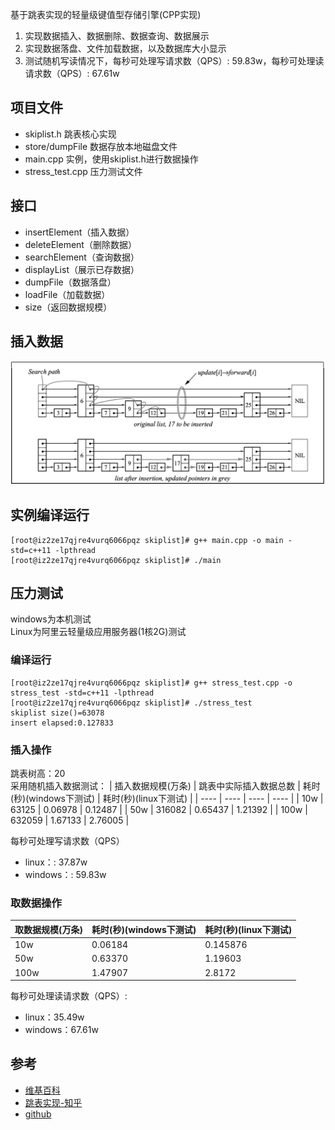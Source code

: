 基于跳表实现的轻量级键值型存储引擎(CPP实现)
1. 实现数据插入、数据删除、数据查询、数据展示 
2. 实现数据落盘、文件加载数据，以及数据库大小显示 
3. 测试随机写读情况下，每秒可处理写请求数（QPS）: 59.83w，每秒可处理读请求数（QPS）: 67.61w

## 项目文件
* skiplist.h 跳表核心实现
* store/dumpFile 数据存放本地磁盘文件
* main.cpp 实例，使用skiplist.h进行数据操作
* stress_test.cpp 压力测试文件

## 接口
* insertElement（插入数据）
* deleteElement（删除数据）
* searchElement（查询数据）
* displayList（展示已存数据）
* dumpFile（数据落盘）
* loadFile（加载数据）
* size（返回数据规模）

## 插入数据
![img](img1.jpg)

## 实例编译运行
```
[root@iz2ze17qjre4vurq6066pqz skiplist]# g++ main.cpp -o main -std=c++11 -lpthread
[root@iz2ze17qjre4vurq6066pqz skiplist]# ./main
```

## 压力测试
windows为本机测试  
Linux为阿里云轻量级应用服务器(1核2G)测试
### 编译运行
```
[root@iz2ze17qjre4vurq6066pqz skiplist]# g++ stress_test.cpp -o stress_test -std=c++11 -lpthread
[root@iz2ze17qjre4vurq6066pqz skiplist]# ./stress_test 
skiplist size()=63078
insert elapsed:0.127833
```
### 插入操作
跳表树高：20  
采用随机插入数据测试：
|  插入数据规模(万条) | 跳表中实际插入数据总数  | 耗时(秒)(windows下测试)  |  耗时(秒)(linux下测试)  |
|  ----  | ----  |   ----  |   ----  |
| 10w  | 63125   | 0.06978 | 0.12487 |
| 50w  | 316082  | 0.65437 | 1.21392 |
| 100w  | 632059 | 1.67133 | 2.76005 |

每秒可处理写请求数（QPS）
* linux：: 37.87w
* windows：: 59.83w
### 取数据操作
|  取数据规模(万条)   | 耗时(秒)(windows下测试)  |  耗时(秒)(linux下测试)  |
|  ----  | ----  | ----  |
| 10w   | 0.06184 | 0.145876 |
| 50w   | 0.63370 | 1.19603 |
| 100w  | 1.47907 | 2.8172 |

每秒可处理读请求数（QPS）: 
* linux：35.49w
* windows：67.61w
## 参考
* [维基百科](https://en.wikipedia.org/wiki/Skip_list)
* [跳表实现-知乎](https://zhuanlan.zhihu.com/p/224575404)
* [github](https://github.com/youngyangyang04/Skiplist-CPP)
